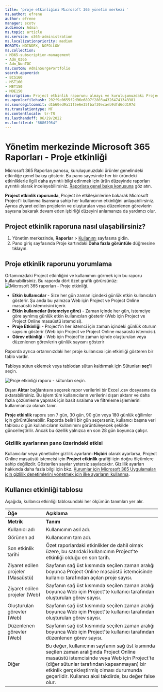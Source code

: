 ```yaml
---
title: 'proje etkinliğini Microsoft 365 yönetim merkezi '
ms.author: efrene
author: efrene
manager: scotv
audience: Admin
ms.topic: article
ms.service: o365-administration
ms.localizationpriority: medium
ROBOTS: NOINDEX, NOFOLLOW
ms.collection:
- M365-subscription-management
- Adm_O365
- Adm_NonTOC
ms.custom: AdminSurgePortfolio
search.appverid:
- BCS160
- MST160
- MET150
- MOE150
description: Project etkinlik raporunu almayı ve kuruluşunuzdaki Project etkinliğiyle ilgili içgörüler kazanmayı öğrenin.
ms.openlocfilehash: 202f9e0655f2d96e6897f2803a43264741343381
ms.sourcegitcommit: d1b60ed9a11f5e6e35fbaf30ecaeb9dfd6dd197d
ms.translationtype: MT
ms.contentlocale: tr-TR
ms.lasthandoff: 06/29/2022
ms.locfileid: "66861964"
---
```

# <a name="microsoft-365-reports-in-the-admin-center---project-activity"></a>Yönetim merkezinde Microsoft 365 Raporları - Proje etkinliği

Microsoft 365 Raporları panosu, kuruluşunuzdaki ürünler genelindeki etkinliğe genel bakışı gösterir. Bu pano sayesinde her bir üründeki etkinliklerle ilgili daha ayrıntılı bilgi edinmek için ürün düzeyinde raporları ayrıntılı olarak inceleyebilirsiniz. [Raporlara genel bakış konusuna](activity-reports.md) göz atın.

**Project etkinlik raporunda**, Project ile etkileşimlerine bakarak Microsoft Project'i kullanma lisansına sahip her kullanıcının etkinliğini anlayabilirsiniz. Ayrıca ziyaret edilen projelerin ve oluşturulan veya düzenlenen görevlerin sayısına bakarak devam eden işbirliği düzeyini anlamanıza da yardımcı olur.

## <a name="how-to-get-to-the-project-activity-report"></a>Project etkinlik raporuna nasıl ulaşabilirsiniz?

1. Yönetim merkezinde, **Raporlar** \> <a href="https://go.microsoft.com/fwlink/p/?linkid=2074756" target="_blank">Kullanımı</a> sayfasına gidin.
2. Pano giriş sayfasında Proje kartındaki **Daha fazla görüntüle** düğmesine tıklayın.

## <a name="interpret-the-project-activity-report"></a>Proje etkinlik raporunu yorumlama

Ortamınızdaki Project etkinliğini ve kullanımını görmek için bu raporu kullanabilirsiniz. Bu raporda dört özet grafik görürsünüz:  <br/>![Microsoft 365 raporları - Proje etkinliği.](../../media/project-activity.png)

- **Etkin kullanıcılar** - Size her gün zaman içindeki günlük etkin kullanıcıları gösterir. Şu anda bu yalnızca Web için Project ve Project Online masaüstü istemcisini içerir.
- **Etkin kullanıcılar (istemciye göre)** - Zaman içinde her gün, istemciye göre ayrılmış günlük etkin kullanıcıları gösterir (Web için Project ve Project Online masaüstü istemcisi).
- **Proje Etkinliği** - Project'in her istemci için zaman içindeki günlük oturum sayısını gösterir (Web için Project ve Project Online masaüstü istemcisi).
- **Görev etkinliği** - Web için Project'te zaman içinde oluşturulan veya düzenlenen görevlerin günlük sayısını gösterir

Raporda ayrıca ortamınızdaki her proje kullanıcısı için etkinliği gösteren bir tablo vardır.

Tabloya sütun eklemek veya tablodan sütun kaldırmak için Sütunları **seç'i** seçin.

![Proje etkinliği raporu - sütunları seçin.](../../media/project-activity-columns.png)

Dışarı **Aktar** bağlantısını seçerek rapor verilerini bir Excel .csv dosyasına da aktarabilirsiniz. Bu işlem tüm kullanıcıların verilerini dışarı aktarır ve daha fazla çözümleme yapmak için basit sıralama ve filtreleme işlemlerini kullanmanıza olanak tanır.

**Proje etkinlik** raporu son 7 gün, 30 gün, 90 gün veya 180 günlük eğilimler için görüntülenebilir. Raporda belirli bir gün seçerseniz, kullanıcı başına veri tablosu o gün kullanıcıların kullanımını görüntüleyecek şekilde güncelleştirilir. Ancak bu özellik yalnızca en son 28 gün boyunca çalışır.

### <a name="privacy-settings-impact-on-the-dashboard"></a>Gizlilik ayarlarının pano üzerindeki etkisi

Kullanıcılar veya yöneticiler gizlilik ayarlarını **Hiçbiri** olarak ayarlarsa, Project Online masaüstü istemcisi için **Project etkinlik** grafiği için doğru ölçümlere sahip değilizdir. Gösterilen sayılar yetersiz sayılacaktır. Gizlilik ayarları hakkında daha fazla bilgi için bkz. [Kurumlar için Microsoft 365 Uygulamaları için gizlilik denetimlerini yönetmek için ilke ayarlarını kullanma](/deployoffice/privacy/manage-privacy-controls.md).

## <a name="user-activity-table"></a>Kullanıcı etkinliği tablosu

Aşağıda, kullanıcı etkinliği tablosundaki her ölçümün tanımları yer alır.

|Öğe|Açıklama|
|:-----|:-----|
|**Metrik**|**Tanım**|
|Kullanıcı adı|Kullanıcının asıl adı.|
|Görünen ad|Kullanıcının tam adı.|
|Son etkinlik tarihi|Özet raporlardaki etkinlikler de dahil olmak üzere, bu satırdaki kullanıcının Project'te etkinliği olduğu en son tarih.|
|Ziyaret edilen projeler (Masaüstü)|Sayfanın sağ üst kısmında seçilen zaman aralığı boyunca Project Online masaüstü istemcisinde kullanıcı tarafından açılan proje sayısı.|
|Ziyaret edilen projeler (Web)| Sayfanın sağ üst kısmında seçilen zaman aralığı boyunca Web için Project'te kullanıcı tarafından oluşturulan görev sayısı.|
|Oluşturulan görevler (Web)|Sayfanın sağ üst kısmında seçilen zaman aralığı boyunca Web için Project'te kullanıcı tarafından oluşturulan görev sayısı.|
|Düzenlenen görevler (Web)|Sayfanın sağ üst kısmında seçilen zaman aralığı boyunca Web için Project'te kullanıcı tarafından düzenlenen görev sayısı.|
|Diğer|Bu değer, kullanıcının sayfanın sağ üst kısmında seçilen zaman aralığında Project Online masaüstü istemcisinde veya Web için Project'te (diğer sütunlar tarafından kapsanmayan) bir etkinlik gerçekleştirmiş olması durumunda geçerlidir. Kullanıcı aksi takdirde, bu değer false olur.|
